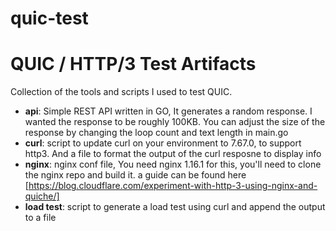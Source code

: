 # quic-test
# QUIC / HTTP/3 Test Artifacts

Collection of the tools and scripts I used to test QUIC. 

* **api**: Simple REST API written in GO, It generates a random response. I wanted the response to be roughly 100KB. You can adjust the size of the response by changing the loop count and text length in main.go
* **curl**: script to update curl on your environment to 7.67.0, to support http3. And a file to format the output of the curl resposne to display info
* **nginx**: nginx conf file, You need nginx 1.16.1 for this, you'll need to clone the nginx repo and build it. a guide can be found here [https://blog.cloudflare.com/experiment-with-http-3-using-nginx-and-quiche/]
* **load test**: script to generate a load test using curl and append the output to a file
